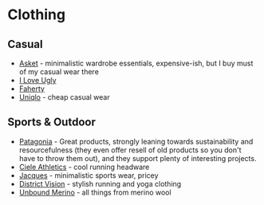 # Clothing

## Casual

- [Asket](https://www.asket.com/de/mens/) - minimalistic wardrobe essentials, expensive-ish, but I buy must of my casual wear there
- [I Love Ugly](https://www.iloveugly.com/)
- [Faherty](https://fahertybrand.com/collections/mens-bestsellers)
- [Uniqlo](https://www.uniqlo.com/) - cheap casual wear

## Sports & Outdoor

- [Patagonia](https://www.patagonia.com/home/) - Great products, strongly leaning towards sustainability and resourcefulness (they even offer resell of old products so you don't have to throw them out), and they support plenty of interesting projects.
- [Ciele Athletics](https://cieleathletics.com/eu/) - cool running headware
- [Jacques](https://jacquesnyc.com/) - minimalistic sports wear, pricey
- [District Vision](https://districtvision.com/shop) - stylish running and yoga clothing
- [Unbound Merino](https://unboundmerino.com/) - all things from merino wool


